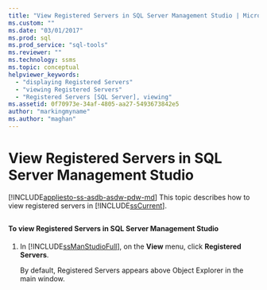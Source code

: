 ```yaml
---
title: "View Registered Servers in SQL Server Management Studio | Microsoft Docs"
ms.custom: ""
ms.date: "03/01/2017"
ms.prod: sql
ms.prod_service: "sql-tools"
ms.reviewer: ""
ms.technology: ssms
ms.topic: conceptual
helpviewer_keywords: 
  - "displaying Registered Servers"
  - "viewing Registered Servers"
  - "Registered Servers [SQL Server], viewing"
ms.assetid: 0f70973e-34af-4805-aa27-5493673842e5
author: "markingmyname"
ms.author: "maghan"
---
```

# View Registered Servers in SQL Server Management Studio
[!INCLUDE[appliesto-ss-asdb-asdw-pdw-md](../../includes/appliesto-ss-asdb-asdw-pdw-md.md)]
  This topic describes how to view registered servers in [!INCLUDE[ssCurrent](../../includes/sscurrent-md.md)].  
  
##  <a name="SSMSProcedure"></a>  
  
#### To view Registered Servers in SQL Server Management Studio  
  
1.  In [!INCLUDE[ssManStudioFull](../../includes/ssmanstudiofull-md.md)], on the **View** menu, click **Registered Servers**.  
  
     By default, Registered Servers appears above Object Explorer in the main window.  
  
  
